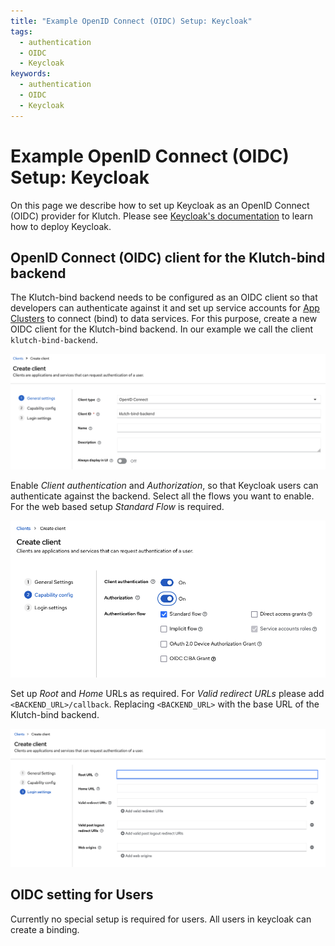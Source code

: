 ```yaml
---
title: "Example OpenID Connect (OIDC) Setup: Keycloak"
tags:
  - authentication
  - OIDC
  - Keycloak
keywords:
  - authentication
  - OIDC
  - Keycloak
---
```


# Example OpenID Connect (OIDC) Setup: Keycloak

On this page we describe how to set up Keycloak as an OpenID Connect (OIDC) provider for Klutch. Please see [Keycloak's documentation](https://www.keycloak.org/documentation)
to learn how to deploy Keycloak.

## OpenID Connect (OIDC) client for the Klutch-bind backend

The Klutch-bind backend needs to be configured as an OIDC client so that developers can authenticate against it and set up
service accounts for [App Clusters](../app-cluster.md) to connect (bind) to data services. For this purpose, create a
new OIDC client for the Klutch-bind backend. In our example we call the client `klutch-bind-backend`.

![step 1](<../../../img/keycloak Step 1.png>)

Enable _Client authentication_ and _Authorization_, so that Keycloak users can authenticate against the backend. Select
all the flows you want to enable. For the web based setup _Standard Flow_ is required.

![step 2](<../../../img/keycloak Step 2.png>)

Set up _Root_ and _Home_ URLs as required. For _Valid redirect URLs_ please add `<BACKEND_URL>/callback`. Replacing
`<BACKEND_URL>` with the base URL of the Klutch-bind backend.

![step 3](<../../../img/keycloak Step 3.png>)

## OIDC setting for Users

Currently no special setup is required for users. All users in keycloak can create a binding.
